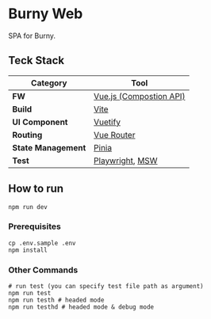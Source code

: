 # Burny Web

SPA for Burny.

## Teck Stack

| Category             | Tool                                                                 |
| -------------------- | -------------------------------------------------------------------- |
| **FW**               | [Vue.js (Compostion API)](https://vuejs.org/guide/introduction.html) |
| **Build**            | [Vite](https://ja.vite.dev/)                                         |
| **UI Component**     | [Vuetify](https://vuetifyjs.com/ja/)                                 |
| **Routing**          | [Vue Router](https://router.vuejs.org/)                              |
| **State Management** | [Pinia](https://pinia.vuejs.org/)                                    |
| **Test**             | [Playwright](https://playwright.dev/), [MSW](https://mswjsio/)       |

## How to run

```shell
npm run dev
```

### Prerequisites

```shell
cp .env.sample .env
npm install
```

### Other Commands

```shell
# run test (you can specify test file path as argument)
npm run test
npm run testh # headed mode
npm run testhd # headed mode & debug mode
```
